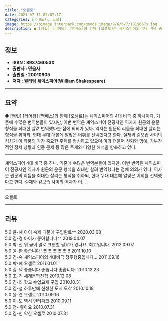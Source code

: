 ```yaml
---
title: "오셀로"
date: 2021-07-11 02:07:17
categories: [국내도서, 소설]
image: https://bimage.interpark.com/goods_image/9/6/6/7/1019667s.jpg
description: ● [햄릿] [리어왕] [맥베스]와 함께 [오셀로]는 셰익스피어의 4대 비극 중 하나이다. 기존에 수많은 번역본들이 있지만, 이번 번역은 셰익스피어 전공자인 역자가 원문의 운문 형식을 최대한 살려 번역했다는 점에 의의가 있다. 역자는 원문의 리듬을 최대한 살리는 형식을 취하되, 현대
---
```


## **정보**

- **ISBN : 893746053X**
- **출판사 : 민음사**
- **출판일 : 20010905**
- **저자 : 윌리엄 셰익스피어(William Shakespeare)**

------



## **요약**

●  [햄릿] [리어왕] [맥베스]와 함께 [오셀로]는 셰익스피어의 4대 비극 중 하나이다. 기존에 수많은 번역본들이 있지만, 이번 번역은 셰익스피어 전공자인 역자가 원문의 운문 형식을 최대한 살려 번역했다는 점에 의의가 있다. 역자는 원문의 리듬을 최대한 살리는 형식을 취하되, 현대 무대 대본에 알맞은 어휘를 선택했다고 한다. 실재와 겉모습 사이의 격차가 이 작품의 가장 중요한 주제를 형성하고 있으며 이와 더불어 신뢰와 명예, 가부장적인 정치 상황과 인종 문제 등 많은 주제와 다양한 해석을 함축하고 있다.

------

셰익스피어 4대 비극 중 하나. 기존에 수많은 번역본들이 있지만, 이번 번역은 셰익스피어 전공자인 역자가 원문의 운문 형식을 최대한 살려 번역했다는 점에 의의가 있다. 역자는 원문의 리듬을 최대한 살리는 형식을 취하되, 현대 무대 대본에 알맞은 어휘를 선택했다고 한다. 실재와 겉모습 사이의 격차가 이... 

------


오셀로 

------


## **리뷰** 

5.0 윤-혜 아이 숙제 때문에 구입완료^^ 2020.03.08 <br/>5.0 김-경 아이가 좋아합니다^^ 2019.04.07 <br/>5.0 박-진 뭐 굳이 말로 표현할 필요가 있나요. 최고입니다. 2012.09.07 <br/>5.0 윤-한 좋습니다 !!!!!!!!!!!!!!!!!!!!!!! 2011.10.10 <br/>5.0 김-숙 셰익스피어의 4대비극 정주행중입니다... 2011.09.16 <br/>5.0 박-혜 오셀로 2011.01.01 <br/>5.0 김-택 좋습니다.좋습니다.좋습니다. 2010.12.23 <br/>5.0 조-기 세계문학전집 2010.12.08 <br/>5.0 김-리 학교 수업교재 구입 2010.10.31 <br/>5.0 김-철 하루만에 신청한 도서 도착 2010.10.18 <br/>5.0 윤-련  오셀로  2010.09.16 <br/>5.0 이-도 역시 인터파크 2010.09.11 <br/>5.0 정- 좋아요  2010.07.31 <br/>5.0 김-헌 악한 오셀로 2010.07.31 <br/>